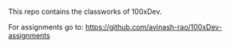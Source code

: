 This repo contains the classworks of 100xDev. 

For assignments go to:
https://github.com/avinash-rao/100xDev-assignments